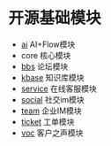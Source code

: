 <!--
 * @Author: jackning 270580156@qq.com
 * @Date: 2024-04-28 11:40:46
 * @LastEditors: jackning 270580156@qq.com
 * @LastEditTime: 2024-12-02 22:57:15
 * @Description: bytedesk.com https://github.com/Bytedesk/bytedesk
 *   Please be aware of the BSL license restrictions before installing Bytedesk IM – 
 *  selling, reselling, or hosting Bytedesk IM as a service is a breach of the terms and automatically terminates your rights under the license.
 *  Business Source License 1.1: https://github.com/Bytedesk/bytedesk/blob/main/LICENSE 
 *  contact: 270580156@qq.com 
 *  联系：270580156@qq.com
 * Copyright (c) 2024 by bytedesk.com, All Rights Reserved. 
-->
# 开源基础模块

- [ai](http://127.0.0.1:9003/ai/) AI+Flow模块
- core 核心模块
- [bbs](http://127.0.0.1:9003/bbs/) 论坛模块
- [kbase](http://127.0.0.1:9003/kbase/) 知识库模块
- [service](http://127.0.0.1:9003/service/) 在线客服模块
- [social](http://127.0.0.1:9003/social/) 社交im模块
- [team](http://127.0.0.1:9003/team/) 企业IM模块
- [ticket](http://127.0.0.1:9003/ticket/) 工单模块
- [voc](http://127.0.0.1:9003/voc/) 客户之声模块
